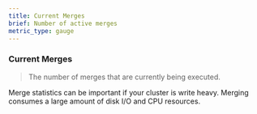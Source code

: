 ```yaml
---
title: Current Merges
brief: Number of active merges
metric_type: gauge
---
```

### Current Merges

> The number of merges that are currently being executed.

Merge statistics can be important if your cluster is write heavy. Merging consumes a large amount of disk I/O and CPU resources.
